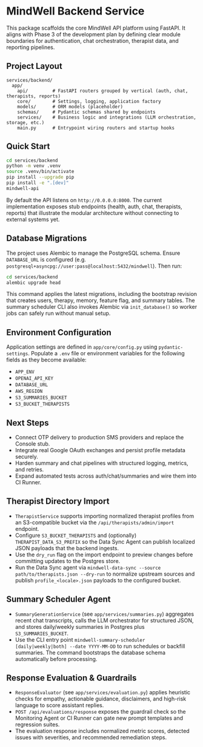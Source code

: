 # MindWell Backend Service

This package scaffolds the core MindWell API platform using FastAPI. It aligns with Phase 3 of the development plan by defining clear module boundaries for authentication, chat orchestration, therapist data, and reporting pipelines.

## Project Layout

```
services/backend/
  app/
    api/         # FastAPI routers grouped by vertical (auth, chat, therapists, reports)
    core/        # Settings, logging, application factory
    models/      # ORM models (placeholder)
    schemas/     # Pydantic schemas shared by endpoints
    services/    # Business logic and integrations (LLM orchestration, storage, etc.)
    main.py      # Entrypoint wiring routers and startup hooks
```

## Quick Start

```bash
cd services/backend
python -m venv .venv
source .venv/bin/activate
pip install --upgrade pip
pip install -e ".[dev]"
mindwell-api
```

By default the API listens on `http://0.0.0.0:8000`. The current implementation exposes stub endpoints (health, auth, chat, therapists, reports) that illustrate the modular architecture without connecting to external systems yet.

## Database Migrations

The project uses Alembic to manage the PostgreSQL schema. Ensure `DATABASE_URL` is configured (e.g. `postgresql+asyncpg://user:pass@localhost:5432/mindwell`). Then run:

```bash
cd services/backend
alembic upgrade head
```

This command applies the latest migrations, including the bootstrap revision that creates users, therapy, memory, feature flag, and summary tables. The summary scheduler CLI also invokes Alembic via `init_database()` so worker jobs can safely run without manual setup.

## Environment Configuration

Application settings are defined in `app/core/config.py` using `pydantic-settings`. Populate a `.env` file or environment variables for the following fields as they become available:

- `APP_ENV`
- `OPENAI_API_KEY`
- `DATABASE_URL`
- `AWS_REGION`
- `S3_SUMMARIES_BUCKET`
- `S3_BUCKET_THERAPISTS`

## Next Steps

- Connect OTP delivery to production SMS providers and replace the Console stub.
- Integrate real Google OAuth exchanges and persist profile metadata securely.
- Harden summary and chat pipelines with structured logging, metrics, and retries.
- Expand automated tests across auth/chat/summaries and wire them into CI Runner.

## Therapist Directory Import

- `TherapistService` supports importing normalized therapist profiles from an S3-compatible bucket via the `/api/therapists/admin/import` endpoint.
- Configure `S3_BUCKET_THERAPISTS` and (optionally) `THERAPIST_DATA_S3_PREFIX` so the Data Sync Agent can publish localized JSON payloads that the backend ingests.
- Use the `dry_run` flag on the import endpoint to preview changes before committing updates to the Postgres store.
- Run the Data Sync agent via `mindwell-data-sync --source path/to/therapists.json --dry-run` to normalize upstream sources and publish `profile_<locale>.json` payloads to the configured bucket.

## Summary Scheduler Agent

- `SummaryGenerationService` (see `app/services/summaries.py`) aggregates recent chat transcripts, calls the LLM orchestrator for structured JSON, and stores daily/weekly summaries in Postgres plus `S3_SUMMARIES_BUCKET`.
- Use the CLI entry point `mindwell-summary-scheduler [daily|weekly|both] --date YYYY-MM-DD` to run schedules or backfill summaries. The command bootstraps the database schema automatically before processing.

## Response Evaluation & Guardrails

- `ResponseEvaluator` (see `app/services/evaluation.py`) applies heuristic checks for empathy, actionable guidance, disclaimers, and high-risk language to score assistant replies.
- `POST /api/evaluations/response` exposes the guardrail check so the Monitoring Agent or CI Runner can gate new prompt templates and regression suites.
- The evaluation response includes normalized metric scores, detected issues with severities, and recommended remediation steps.
